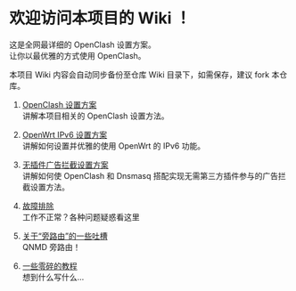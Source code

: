 # 欢迎访问本项目的 Wiki ！  
这是全网最详细的 OpenClash 设置方案。  
让你以最优雅的方式使用 OpenClash。

本项目 Wiki 内容会自动同步备份至仓库 Wiki 目录下，如需保存，建议 fork 本仓库。

1. [OpenClash 设置方案](https://github.com/Aethersailor/Custom_OpenClash_Rules/wiki/OpenClash-%E8%AE%BE%E7%BD%AE%E6%96%B9%E6%A1%88)  
讲解本项目相关的 OpenClash 设置方法。  

2. [OpenWrt IPv6 设置方案](https://github.com/Aethersailor/Custom_OpenClash_Rules/wiki/OpenWrt-IPv6-%E8%AE%BE%E7%BD%AE%E6%96%B9%E6%A1%88)  
讲解如何设置并优雅的使用 OpenWrt 的 IPv6 功能。  

3. [无插件广告拦截设置方案](https://github.com/Aethersailor/Custom_OpenClash_Rules/wiki/%E6%97%A0%E6%8F%92%E4%BB%B6%E5%B9%BF%E5%91%8A%E6%8B%A6%E6%88%AA%E5%8A%9F%E8%83%BD%E8%AE%BE%E7%BD%AE%E6%96%B9%E6%A1%88)  
讲解如何使 OpenClash 和 Dnsmasq 搭配实现无需第三方插件参与的广告拦截设置方法。  

4. [故障排除](https://github.com/Aethersailor/Custom_OpenClash_Rules/wiki/%E6%95%85%E9%9A%9C%E6%8E%92%E9%99%A4)  
工作不正常？各种问题疑惑看这里

5. [关于“旁路由”的一些吐槽](https://github.com/Aethersailor/Custom_OpenClash_Rules/wiki/%E5%85%B3%E4%BA%8E%E2%80%9C%E6%97%81%E8%B7%AF%E7%94%B1%E2%80%9D%E7%9A%84%E4%B8%80%E4%BA%9B%E5%90%90%E6%A7%BD)  
QNMD 旁路由！  

6. [一些零碎的教程](https://github.com/Aethersailor/Custom_OpenClash_Rules/wiki/%E4%B8%80%E4%BA%9B%E9%9B%B6%E7%A2%8E%E7%9A%84%E6%95%99%E7%A8%8B)  
想到什么写什么…